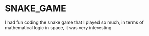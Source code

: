# SNAKE_GAME
I had fun coding the snake game that I played so much, in terms of mathematical logic in space, it was very interesting
